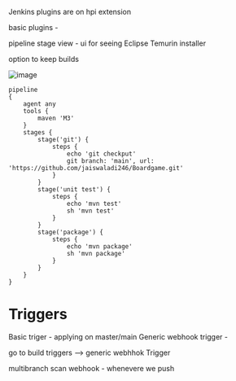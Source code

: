 Jenkins plugins are on hpi extension 

basic plugins -

pipeline stage view - ui for seeing 
Eclipse Temurin installer

option to keep builds 

![image](https://github.com/pythonkid2/DevOps-Practice/assets/100591950/46aa5155-4aeb-47f6-aa63-d94603aca8dc)


```
pipeline 
{
    agent any
    tools {
        maven 'M3'   
    }
    stages {
        stage('git') {
            steps {
                echo 'git checkput'
                git branch: 'main', url: 'https://github.com/jaiswaladi246/Boardgame.git'
            }
        }
        stage('unit test') {
            steps {
                echo 'mvn test'
                sh 'mvn test'
            }
        }
        stage('package') {
            steps {
                echo 'mvn package'
                sh 'mvn package'
            }
        }       
    }
}

```

# Triggers

Basic triger - applying on master/main
Generic webhook trigger - 

go to build triggers --> generic webhhok Trigger 

multibranch scan webhook - whenevere we push 
